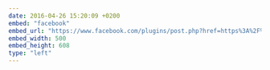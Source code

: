 ```yaml
---
date: 2016-04-26 15:20:09 +0200
embed: "facebook"
embed_url: "https://www.facebook.com/plugins/post.php?href=https%3A%2F%2Fwww.facebook.com%2Fgalka.khutorianska%2Fposts%2F980068235442718&width=500"
embed_width: 500
embed_height: 608
type: "left"
---
```

